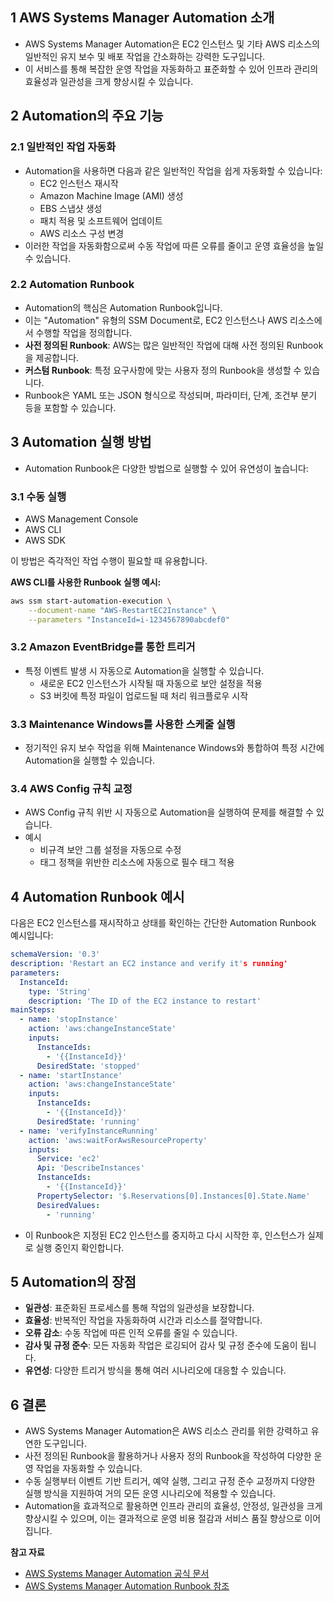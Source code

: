 ## 1 AWS Systems Manager Automation 소개

- AWS Systems Manager Automation은 EC2 인스턴스 및 기타 AWS 리소스의 일반적인 유지 보수 및 배포 작업을 간소화하는 강력한 도구입니다. 
- 이 서비스를 통해 복잡한 운영 작업을 자동화하고 표준화할 수 있어 인프라 관리의 효율성과 일관성을 크게 향상시킬 수 있습니다.



## 2 Automation의 주요 기능

### 2.1 일반적인 작업 자동화

- Automation을 사용하면 다음과 같은 일반적인 작업을 쉽게 자동화할 수 있습니다:
	- EC2 인스턴스 재시작
	- Amazon Machine Image (AMI) 생성
	- EBS 스냅샷 생성
	- 패치 적용 및 소프트웨어 업데이트
	- AWS 리소스 구성 변경
- 이러한 작업을 자동화함으로써 수동 작업에 따른 오류를 줄이고 운영 효율성을 높일 수 있습니다.



### 2.2 Automation Runbook

- Automation의 핵심은 Automation Runbook입니다. 
- 이는 "Automation" 유형의 SSM Document로, EC2 인스턴스나 AWS 리소스에서 수행할 작업을 정의합니다.
- **사전 정의된 Runbook**: AWS는 많은 일반적인 작업에 대해 사전 정의된 Runbook을 제공합니다.
- **커스텀 Runbook**: 특정 요구사항에 맞는 사용자 정의 Runbook을 생성할 수 있습니다.
- Runbook은 YAML 또는 JSON 형식으로 작성되며, 파라미터, 단계, 조건부 분기 등을 포함할 수 있습니다.



## 3 Automation 실행 방법

- Automation Runbook은 다양한 방법으로 실행할 수 있어 유연성이 높습니다:



### 3.1 수동 실행

- AWS Management Console
- AWS CLI
- AWS SDK

이 방법은 즉각적인 작업 수행이 필요할 때 유용합니다.



**AWS CLI를 사용한 Runbook 실행 예시:**

```bash
aws ssm start-automation-execution \
    --document-name "AWS-RestartEC2Instance" \
    --parameters "InstanceId=i-1234567890abcdef0"
```



### 3.2 Amazon EventBridge를 통한 트리거

- 특정 이벤트 발생 시 자동으로 Automation을 실행할 수 있습니다.
	- 새로운 EC2 인스턴스가 시작될 때 자동으로 보안 설정을 적용
	- S3 버킷에 특정 파일이 업로드될 때 처리 워크플로우 시작



### 3.3 Maintenance Windows를 사용한 스케줄 실행

- 정기적인 유지 보수 작업을 위해 Maintenance Windows와 통합하여 특정 시간에 Automation을 실행할 수 있습니다.



### 3.4 AWS Config 규칙 교정

- AWS Config 규칙 위반 시 자동으로 Automation을 실행하여 문제를 해결할 수 있습니다.
- 예시
	- 비규격 보안 그룹 설정을 자동으로 수정
	- 태그 정책을 위반한 리소스에 자동으로 필수 태그 적용



## 4 Automation Runbook 예시

다음은 EC2 인스턴스를 재시작하고 상태를 확인하는 간단한 Automation Runbook 예시입니다:

```yaml
schemaVersion: '0.3'
description: 'Restart an EC2 instance and verify it's running'
parameters:
  InstanceId:
    type: 'String'
    description: 'The ID of the EC2 instance to restart'
mainSteps:
  - name: 'stopInstance'
    action: 'aws:changeInstanceState'
    inputs:
      InstanceIds: 
        - '{{InstanceId}}'
      DesiredState: 'stopped'
  - name: 'startInstance'
    action: 'aws:changeInstanceState'
    inputs:
      InstanceIds:
        - '{{InstanceId}}'
      DesiredState: 'running'
  - name: 'verifyInstanceRunning'
    action: 'aws:waitForAwsResourceProperty'
    inputs:
      Service: 'ec2'
      Api: 'DescribeInstances'
      InstanceIds:
        - '{{InstanceId}}'
      PropertySelector: '$.Reservations[0].Instances[0].State.Name'
      DesiredValues:
        - 'running'
```

- 이 Runbook은 지정된 EC2 인스턴스를 중지하고 다시 시작한 후, 인스턴스가 실제로 실행 중인지 확인합니다.



## 5 Automation의 장점

- **일관성**: 표준화된 프로세스를 통해 작업의 일관성을 보장합니다.
- **효율성**: 반복적인 작업을 자동화하여 시간과 리소스를 절약합니다.
- **오류 감소**: 수동 작업에 따른 인적 오류를 줄일 수 있습니다.
- **감사 및 규정 준수**: 모든 자동화 작업은 로깅되어 감사 및 규정 준수에 도움이 됩니다.
- **유연성**: 다양한 트리거 방식을 통해 여러 시나리오에 대응할 수 있습니다.



## 6 결론

- AWS Systems Manager Automation은 AWS 리소스 관리를 위한 강력하고 유연한 도구입니다. 
- 사전 정의된 Runbook을 활용하거나 사용자 정의 Runbook을 작성하여 다양한 운영 작업을 자동화할 수 있습니다. 
- 수동 실행부터 이벤트 기반 트리거, 예약 실행, 그리고 규정 준수 교정까지 다양한 실행 방식을 지원하여 거의 모든 운영 시나리오에 적용할 수 있습니다. 
- Automation을 효과적으로 활용하면 인프라 관리의 효율성, 안정성, 일관성을 크게 향상시킬 수 있으며, 이는 결과적으로 운영 비용 절감과 서비스 품질 향상으로 이어집니다.



**참고 자료**

- [AWS Systems Manager Automation 공식 문서](https://docs.aws.amazon.com/systems-manager/latest/userguide/systems-manager-automation.html)
- [AWS Systems Manager Automation Runbook 참조](https://docs.aws.amazon.com/systems-manager-automation-runbooks/latest/userguide/automation-runbook-reference.html)